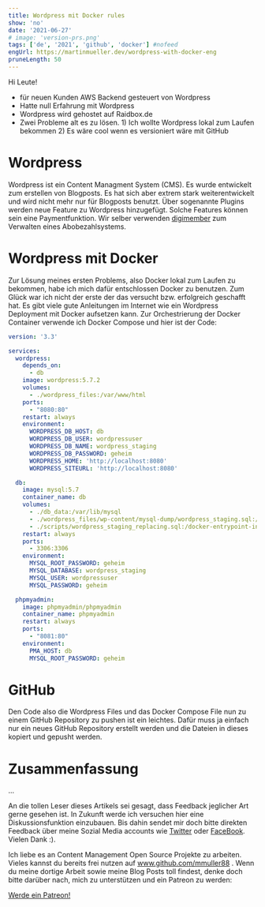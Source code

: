 ```yaml
---
title: Wordpress mit Docker rules
show: 'no'
date: '2021-06-27'
# image: 'version-prs.png'
tags: ['de', '2021', 'github', 'docker'] #nofeed
engUrl: https://martinmueller.dev/wordpress-with-docker-eng
pruneLength: 50
---
```


Hi Leute!

* für neuen Kunden AWS Backend gesteuert von Wordpress
* Hatte null Erfahrung mit Wordpress
* Wordpress wird gehostet auf Raidbox.de
* Zwei Probleme alt es zu lösen. 1) Ich wollte Wordpress lokal zum Laufen bekommen 2) Es wäre cool wenn es versioniert wäre mit GitHub

# Wordpress
Wordpress ist ein Content Managment System (CMS). Es wurde entwickelt zum erstellen von Blogposts. Es hat sich aber extrem stark weiterentwickelt und wird nicht mehr nur für Blogposts benutzt. Über sogenannte Plugins werden neue Feature zu Wordpress hinzugefügt. Solche Features können sein eine Paymentfunktion. Wir selber verwenden [digimember](https://digimember.de) zum Verwalten eines Abobezahlsystems.

# Wordpress mit Docker
Zur Lösung meines ersten Problems, also Docker lokal zum Laufen zu bekommen, habe ich mich dafür entschlossen Docker zu benutzen. Zum Glück war ich nicht der erste der das versucht bzw. erfolgreich geschafft hat. Es gibt viele gute Anleitungen im Internet wie ein Wordpress Deployment mit Docker aufsetzen kann. Zur Orchestrierung der Docker Container verwende ich Docker Compose und hier ist der Code:

```yaml
version: '3.3'

services:
  wordpress:
    depends_on:
      - db
    image: wordpress:5.7.2
    volumes:
      - ./wordpress_files:/var/www/html
    ports:
      - "8080:80"
    restart: always
    environment:
      WORDPRESS_DB_HOST: db
      WORDPRESS_DB_USER: wordpressuser
      WORDPRESS_DB_NAME: wordpress_staging
      WORDPRESS_DB_PASSWORD: geheim
      WORDPRESS_HOME: 'http://localhost:8080'
      WORDPRESS_SITEURL: 'http://localhost:8080'

  db:
    image: mysql:5.7
    container_name: db
    volumes:
      - ./db_data:/var/lib/mysql
      - ./wordpress_files/wp-content/mysql-dump/wordpress_staging.sql:/docker-entrypoint-initdb.d/1_wordpress_staging.sql:ro
      - ./scripts/wordpress_staging_replacing.sql:/docker-entrypoint-initdb.d/2_wordpress_staging_replacing.sql:ro
    restart: always
    ports:
      - 3306:3306
    environment:
      MYSQL_ROOT_PASSWORD: geheim
      MYSQL_DATABASE: wordpress_staging
      MYSQL_USER: wordpressuser
      MYSQL_PASSWORD: geheim

  phpmyadmin:
    image: phpmyadmin/phpmyadmin
    container_name: phpmyadmin
    restart: always
    ports:
      - "8081:80"
    environment:
      PMA_HOST: db
      MYSQL_ROOT_PASSWORD: geheim
```


# GitHub
Den Code also die Wordpress Files und das Docker Compose File nun zu einem GitHub Repository zu pushen ist ein leichtes. Dafür muss ja einfach nur ein neues GitHub Repository erstellt werden und die Dateien in dieses kopiert und gepusht werden.

# Zusammenfassung
...

An die tollen Leser dieses Artikels sei gesagt, dass Feedback jeglicher Art gerne gesehen ist. In Zukunft werde ich versuchen hier eine Diskussionsfunktion einzubauen. Bis dahin sendet mir doch bitte direkten Feedback über meine Sozial Media accounts wie [Twitter](https://twitter.com/MartinMueller_) oder [FaceBook](https://www.facebook.com/martin.muller.10485). Vielen Dank :).

Ich liebe es an Content Management Open Source Projekte zu arbeiten. Vieles kannst du bereits frei nutzen auf www.github.com/mmuller88 . Wenn du meine dortige Arbeit sowie meine Blog Posts toll findest, denke doch bitte darüber nach, mich zu unterstützen und ein Patreon zu werden:

<a href="https://www.patreon.com/bePatron?u=29010217" data-patreon-widget-type="become-patron-button">Werde ein Patreon!</a><script async src="https://c6.patreon.com/becomePatronButton.bundle.js"></script>